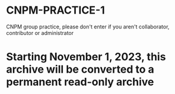 # CNPM-PRACTICE-1
CNPM group practice, please don't enter if you aren't collaborator, contributor or administrator

# Starting November 1, 2023, this archive will be converted to a permanent read-only archive
